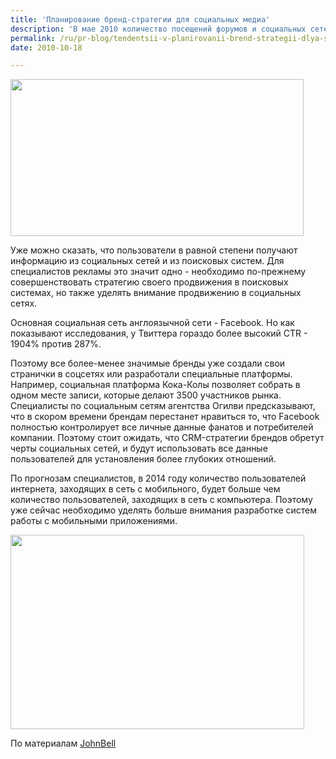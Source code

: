 ```yaml
---
title: 'Планирование бренд-стратегии для социальных медиа'
description: 'В мае 2010 количество посещений форумов и социальных сетей в Великобритании превысило количество посещений поисковых систем.'
permalink: /ru/pr-blog/tendentsii-v-planirovanii-brend-strategii-dlya-sotsialnykh-media-prognoz-2011
date: 2010-10-18

---
```


<img src="{{ site.assets }}/upload/grapho.jpg" alt="" class="post__img" width="469" height="251">

Уже можно сказать, что пользователи в равной степени получают информацию из социальных сетей и из поисковых систем. Для специалистов рекламы это значит одно - необходимо по-прежнему совершенствовать стратегию своего продвижения в поисковых системах, но также уделять внимание продвижению в социальных сетях.

Основная социальная сеть англоязычной сети - Facebook. Но как показывают исследования, у Твиттера гораздо более высокий CTR - 1904% против 287%.

Поэтому все более-менее значимые бренды уже создали свои странички в соцсетях или разработали специальные платформы. Например, социальная платформа Кока-Колы позволяет собрать в одном месте записи, которые делают 3500 участников рынка. Специалисты по социальным сетям агентства Огилви предсказывают, что в скором времени брендам перестанет нравиться то, что Facebook полностью контролирует все личные данные фанатов и потребителей компании. Поэтому стоит ожидать, что CRM-стратегии брендов обретут черты социальных сетей, и будут использовать все данные пользователей для установления более глубоких отношений.

По прогнозам специалистов, в 2014 году количество пользователей интернета, заходящих в сеть с мобильного, будет больше чем количество пользователей, заходящих в сеть с компьютера. Поэтому уже сейчас необходимо уделять больше внимания разработке систем работы с мобильными приложениями.

<img src="{{ site.assets }}/upload/mobile.jpg" alt="" class="post__img" width="470" height="311">

По материалам <a href="http://johnbell.typepad.com/weblog/2010/10/6-trends-in-brand-planning-for-social-media-for-2011.html">JohnBell</a>

